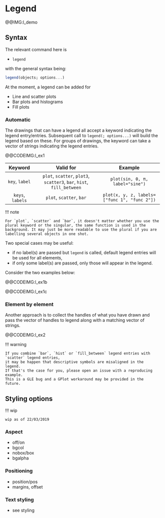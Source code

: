 # Legend

@@IMG:l_demo

## Syntax

The relevant command here is

- `legend`

with the general syntax being:

```julia
legend(objects; options...)
```

At the moment, a legend can be added for

- Line and scatter plots
- Bar plots and histograms
- Fill plots

### Automatic

The drawings that can have a legend all accept a keyword indicating the legend entry/entries.
Subsequent call to `legend(; options...)` will build the legend based on these.
For groups of drawings, the keyword can take a vector of strings indicating the legend entries.

@@CODEIMG:l_ex1

| Keyword     | Valid for | Example   |
| :------: | :-----: | :--------: |
| `key`, `label` | `plot`, `scatter`, `plot3`, `scatter3`, `bar`, `hist`, `fill_between` | `plot(sin, 0, π, label="sine")` |
| `keys`, `labels` | `plot`, `scatter`, `bar` | `plot(x, y, z, labels=["func 1", "func 2"])` |

!!! note

    For `plot`, `scatter` and `bar`, it doesn't matter whether you use the plural keyword or the singular, the same function is used in the background. It may just be more readable to use the plural if you are labelling several objects in one shot.

Two special cases may be useful:

* if no label(s) are passed but `legend` is called, default legend entries will be used for all elements,
* if only some label(s) are passed, only those will appear in the legend.

Consider the two examples below:

@@CODEIMG:l_ex1b

@@CODEIMG:l_ex1c

### Element by element

Another approach is to collect the handles of what you have drawn and pass the vector of handles to legend along with a matching vector of strings.

@@CODEIMG:l_ex2

!!! warning

    If you combine `bar`, `hist` or `fill_between` legend entries with `scatter` legend entries,
    it may be happen that descriptive symbols are misaligned in the legend.
    If that's the case for you, please open an issue with a reproducing example.
    This is a GLE bug and a GPlot workaround may be provided in the future.

## Styling options

!!! wip

    wip as of 22/03/2019

### Aspect

* off/on
* bgcol
* nobox/box
* bgalpha

### Positioning

* position/pos
* margins, offset

### Text styling

* see styling
